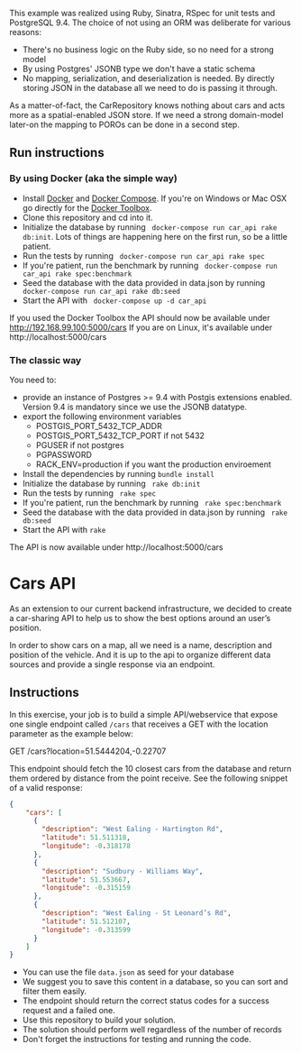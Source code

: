 This example was realized using Ruby, Sinatra, RSpec for unit tests and PostgreSQL 9.4. The choice of not using an ORM was deliberate for various reasons:
- There's no business logic on the Ruby side, so no need for a strong model
- By using Postgres' JSONB type we don't have a static schema
- No mapping, serialization, and deserialization is needed. By directly storing JSON in the database all we need to do is passing it through. 

As a matter-of-fact, the CarRepository knows nothing about cars and acts more as a spatial-enabled JSON store. If we need a strong domain-model later-on the mapping to POROs can be done in a second step.

## Run instructions

### By using Docker (aka the simple way)

- Install [Docker](https://docs.docker.com/installation/) and [Docker Compose](https://docs.docker.com/compose/install/). If you're on Windows or Mac OSX go directly for the [Docker Toolbox](https://www.docker.com/toolbox).
- Clone this repository and cd into it.
- Initialize the database by running ``` docker-compose run car_api rake db:init```. Lots of things are happening here on the first run, so be a little patient.
- Run the tests by running ``` docker-compose run car_api rake spec```
- If you're patient, run the benchmark by running ``` docker-compose run car_api rake spec:benchmark```
- Seed the database with the data provided in data.json by running ``` docker-compose run car_api rake db:seed```
- Start the API with ``` docker-compose up -d car_api```

If you used the Docker Toolbox the API should now be available under http://192.168.99.100:5000/cars
If you are on Linux, it's available under http://localhost:5000/cars

### The classic way

You need to:
- provide an instance of Postgres >= 9.4 with Postgis extensions enabled. Version 9.4 is mandatory since we use the JSONB datatype.
- export the following environment variables
  - POSTGIS_PORT_5432_TCP_ADDR
  - POSTGIS_PORT_5432_TCP_PORT if not 5432
  - PGUSER if not postgres
  - PGPASSWORD
  - RACK_ENV=production if you want the production enviroement
- Install the dependencies by running ``` bundle install ```
- Initialize the database by running ``` rake db:init```
- Run the tests by running ``` rake spec```
- If you're patient, run the benchmark by running ``` rake spec:benchmark```
- Seed the database with the data provided in data.json by running ``` rake db:seed```
- Start the API with ``` rake ```

The API is now available under http://localhost:5000/cars

# Cars API
As an extension to our current backend infrastructure, we decided to create a car-sharing API to help us to show the best options around an user’s position.

In order to show cars on a map, all we need is a name, description and position of the vehicle. And it is up to the api to organize different data sources and provide a single response via an endpoint.

## Instructions

In this exercise, your job is to build a simple API/webservice that expose one single endpoint called `/cars` that receives a GET with the location parameter as the example below:

GET /cars?location=51.5444204,-0.22707

This endpoint should fetch the 10 closest cars from the database and return them ordered by distance from the point receive. See the following snippet of a valid response:

````json
{
    "cars": [
      {
        "description": "West Ealing - Hartington Rd",
        "latitude": 51.511318,
        "longitude": -0.318178
      },
      {
        "description": "Sudbury - Williams Way",
        "latitude": 51.553667,
        "longitude": -0.315159
      },
      {
        "description": "West Ealing - St Leonard’s Rd",
        "latitude": 51.512107,
        "longitude": -0.313599
      }
    ]
}
````

- You can use the file `data.json` as seed for your database
- We suggest you to save this content in a database, so you can sort and filter them easily.
- The endpoint should return the correct status codes for a success request and a failed one.
- Use this repository to build your solution.
- The solution should perform well regardless of the number of records
- Don't forget the instructions for testing and running the code.
